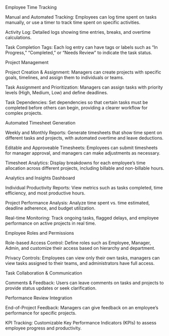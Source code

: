 Employee Time Tracking

Manual and Automated Tracking: Employees can log time spent on tasks manually, or use a timer to track time spent on specific activities.

Activity Log: Detailed logs showing time entries, breaks, and overtime calculations.

Task Completion Tags: Each log entry can have tags or labels such as “In Progress,” “Completed,” or “Needs Review” to indicate the task status.

Project Management

Project Creation & Assignment: Managers can create projects with specific goals, timelines, and assign them to individuals or teams.

Task Assignment and Prioritization: Managers can assign tasks with priority levels (High, Medium, Low) and define deadlines.

Task Dependencies: Set dependencies so that certain tasks must be completed before others can begin, providing a clearer workflow for complex projects.

Automated Timesheet Generation

Weekly and Monthly Reports: Generate timesheets that show time spent on different tasks and projects, with automated overtime and leave deductions.

Editable and Approveable Timesheets: Employees can submit timesheets for manager approval, and managers can make adjustments as necessary.

Timesheet Analytics: Display breakdowns for each employee’s time allocation across different projects, including billable and non-billable hours.

Analytics and Insights Dashboard

Individual Productivity Reports: View metrics such as tasks completed, time efficiency, and most productive hours.

Project Performance Analysis: Analyze time spent vs. time estimated, deadline adherence, and budget utilization.

Real-time Monitoring: Track ongoing tasks, flagged delays, and employee performance on active projects in real time.

Employee Roles and Permissions

Role-based Access Control: Define roles such as Employee, Manager, Admin, and customize their access based on hierarchy and department.

Privacy Controls: Employees can view only their own tasks, managers can view tasks assigned to their teams, and administrators have full access.

Task Collaboration & Communication

Comments & Feedback: Users can leave comments on tasks and projects to provide status updates or seek clarification.

Performance Review Integration

End-of-Project Feedback: Managers can give feedback on an employee’s performance for specific projects.

KPI Tracking: Customizable Key Performance Indicators (KPIs) to assess employee progress and productivity.
